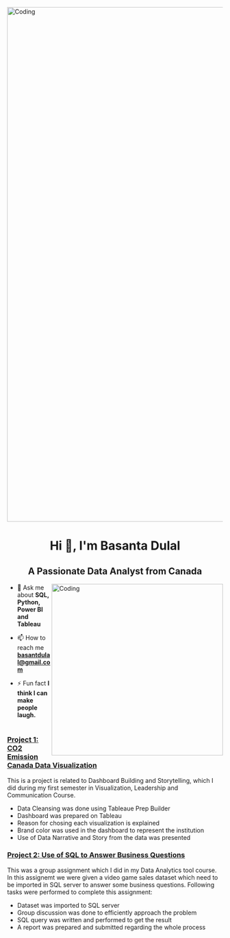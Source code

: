 <img align="Middle" alt="Coding" width="1200" src="https://storage.googleapis.com/gweb-cloudblog-publish/original_images/DataAnalytics.gif">

<h1 align="center">Hi 👋, I'm Basanta Dulal</h1>

<h2 align="center">A Passionate Data Analyst from Canada</h3>

<img align="right" alt="Coding" width="400" src="https://capturly.com/blog/wp-content/uploads/2018/02/Data-Website-Analytics.gif">


- 💬 Ask me about **SQL, Python, Power BI and Tableau**

- 📫 How to reach me **basantdulal@gmail.com**

- ⚡ Fun fact **I think I can make people laugh.**

#
#
#
#
#

### [Project 1: CO2 Emission Canada Data Visualization](https://basantadulal.github.io/CO2_Emission_Canada_Dashboard_and_Storytelling/)

This is a project is related to Dashboard Building and Storytelling, which I did during my first semester in Visualization, Leadership and Communication Course.
- Data Cleansing was done using Tableaue Prep Builder
- Dashboard was prepared on Tableau
- Reason for chosing each visualization is explained
- Brand color was used in the dashboard to represent the institution
- Use of Data Narrative and Story from the data was presented


### [Project 2: Use of SQL to Answer Business Questions](https://basantadulal.github.io/Use_of_SQL_to_Answer_Business_Questions/)

This was a group assignment which I did in my Data Analytics tool course. In this assignemt we were given a video game sales dataset which need to be imported in SQL server to answer some business questions. Following tasks were performed to complete this assignment:
- Dataset was imported to SQL server
- Group discussion was done to efficiently approach the problem
- SQL query was written and performed to get the result
- A report was prepared and submitted regarding the whole process
